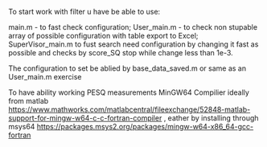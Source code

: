 To start work with filter u have be able to use:

main.m - to fast check configuration;
User_main.m - to check non stupable array of possible configuration with table export to Excel;
SuperVisor_main.m to fust search need configuration by changing it fast as possible and checks by score_SQ stop while change less than 1e-3.

The configuration to set be ablied by base_data_saved.m or same as an User_main.m exercise

To have ability working PESQ measurements MinGW64 Compilier ideally from matlab
https://www.mathworks.com/matlabcentral/fileexchange/52848-matlab-support-for-mingw-w64-c-c-fortran-compiler
, eather by installing through msys64
https://packages.msys2.org/packages/mingw-w64-x86_64-gcc-fortran
